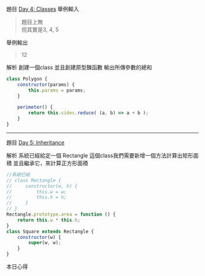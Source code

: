 題目
[Day 4: Classes](https://www.hackerrank.com/challenges/js10-class/problem)
舉例輸入
>題目上無  
>但其實是3, 4, 5

舉例輸出
>12

解析
創建一個class
並且創建原型鍊函數
輸出所傳參數的總和


```js
class Polygon {
    constructor(params) {
        this.params = params;
    }
    
    perimeter() {
        return this.sides.reduce( (a, b) => a + b );
    }
}


```

---
 
 題目
[Day 5: Inheritance](https://www.hackerrank.com/challenges/js10-inheritance/problem)

解析
系統已經給定一個 Rectangle
這個class我們需要新增一個方法計算出矩形面積
並且繼承它，來計算正方形面積


```js
//系統已給
// class Rectangle {
//     constructor(w, h) {
//         this.w = w;
//         this.h = h;
//     }
// }
Rectangle.prototype.area = function () { 
    return this.w * this.h;
}
class Square extends Rectangle { 
    constructor(w) { 
        super(w, w);
    }
}
```

本日心得
 


